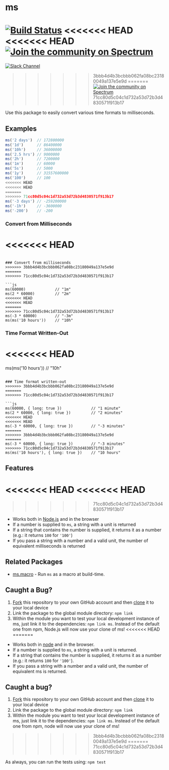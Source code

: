 # ms

[![Build Status](https://travis-ci.org/zeit/ms.svg?branch=master)](https://travis-ci.org/zeit/ms)
<<<<<<< HEAD
<<<<<<< HEAD
[![Join the community on Spectrum](https://withspectrum.github.io/badge/badge.svg)](https://spectrum.chat/zeit)
=======
[![Slack Channel](http://zeit-slackin.now.sh/badge.svg)](https://zeit.chat/)
>>>>>>> 3bbb4d4b3bcbbb062fa08bc23180049a137e5e9d
=======
[![Join the community on Spectrum](https://withspectrum.github.io/badge/badge.svg)](https://spectrum.chat/zeit)
>>>>>>> 71cc80d5c04c1d732a53d72b3d4830571f913b17

Use this package to easily convert various time formats to milliseconds.

## Examples

```js
ms('2 days')  // 172800000
ms('1d')      // 86400000
ms('10h')     // 36000000
ms('2.5 hrs') // 9000000
ms('2h')      // 7200000
ms('1m')      // 60000
ms('5s')      // 5000
ms('1y')      // 31557600000
ms('100')     // 100
<<<<<<< HEAD
<<<<<<< HEAD
=======
>>>>>>> 71cc80d5c04c1d732a53d72b3d4830571f913b17
ms('-3 days') // -259200000
ms('-1h')     // -3600000
ms('-200')    // -200
```

### Convert from Milliseconds
<<<<<<< HEAD
=======
```

### Convert from milliseconds
>>>>>>> 3bbb4d4b3bcbbb062fa08bc23180049a137e5e9d
=======
>>>>>>> 71cc80d5c04c1d732a53d72b3d4830571f913b17

```js
ms(60000)             // "1m"
ms(2 * 60000)         // "2m"
<<<<<<< HEAD
<<<<<<< HEAD
=======
>>>>>>> 71cc80d5c04c1d732a53d72b3d4830571f913b17
ms(-3 * 60000)        // "-3m"
ms(ms('10 hours'))    // "10h"
```

### Time Format Written-Out
<<<<<<< HEAD
=======
ms(ms('10 hours'))    // "10h"
```

### Time format written-out
>>>>>>> 3bbb4d4b3bcbbb062fa08bc23180049a137e5e9d
=======
>>>>>>> 71cc80d5c04c1d732a53d72b3d4830571f913b17

```js
ms(60000, { long: true })             // "1 minute"
ms(2 * 60000, { long: true })         // "2 minutes"
<<<<<<< HEAD
<<<<<<< HEAD
ms(-3 * 60000, { long: true })        // "-3 minutes"
=======
>>>>>>> 3bbb4d4b3bcbbb062fa08bc23180049a137e5e9d
=======
ms(-3 * 60000, { long: true })        // "-3 minutes"
>>>>>>> 71cc80d5c04c1d732a53d72b3d4830571f913b17
ms(ms('10 hours'), { long: true })    // "10 hours"
```

## Features

<<<<<<< HEAD
<<<<<<< HEAD
=======
>>>>>>> 71cc80d5c04c1d732a53d72b3d4830571f913b17
- Works both in [Node.js](https://nodejs.org) and in the browser
- If a number is supplied to `ms`, a string with a unit is returned
- If a string that contains the number is supplied, it returns it as a number (e.g.: it returns `100` for `'100'`)
- If you pass a string with a number and a valid unit, the number of equivalent milliseconds is returned

## Related Packages

- [ms.macro](https://github.com/knpwrs/ms.macro) - Run `ms` as a macro at build-time.

## Caught a Bug?

1. [Fork](https://help.github.com/articles/fork-a-repo/) this repository to your own GitHub account and then [clone](https://help.github.com/articles/cloning-a-repository/) it to your local device
2. Link the package to the global module directory: `npm link`
3. Within the module you want to test your local development instance of ms, just link it to the dependencies: `npm link ms`. Instead of the default one from npm, Node.js will now use your clone of ms!
<<<<<<< HEAD
=======
- Works both in [node](https://nodejs.org) and in the browser.
- If a number is supplied to `ms`, a string with a unit is returned.
- If a string that contains the number is supplied, it returns it as a number (e.g.: it returns `100` for `'100'`).
- If you pass a string with a number and a valid unit, the number of equivalent ms is returned.

## Caught a bug?

1. [Fork](https://help.github.com/articles/fork-a-repo/) this repository to your own GitHub account and then [clone](https://help.github.com/articles/cloning-a-repository/) it to your local device
2. Link the package to the global module directory: `npm link`
3. Within the module you want to test your local development instance of ms, just link it to the dependencies: `npm link ms`. Instead of the default one from npm, node will now use your clone of ms!
>>>>>>> 3bbb4d4b3bcbbb062fa08bc23180049a137e5e9d
=======
>>>>>>> 71cc80d5c04c1d732a53d72b3d4830571f913b17

As always, you can run the tests using: `npm test`
